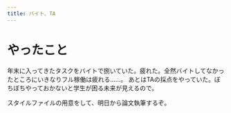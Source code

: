 ```yaml
---
title: バイト、TA
---
```


# やったこと

年末に入ってきたタスクをバイトで捌いていた。疲れた。全然バイトしてなかったところにいきなりフル稼働は疲れる……。
あとはTAの採点をやっていた。ぼちぼちやっておかないと学生が困る未来が見えるので。

スタイルファイルの用意をして、明日から論文執筆するぞ。

